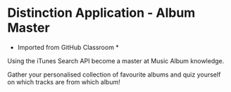 # Distinction Application - Album Master

* Imported from GitHub Classroom *

Using the iTunes Search API become a master at Music Album knowledge.

Gather your personalised collection of favourite albums and quiz yourself on which tracks are from which album!

